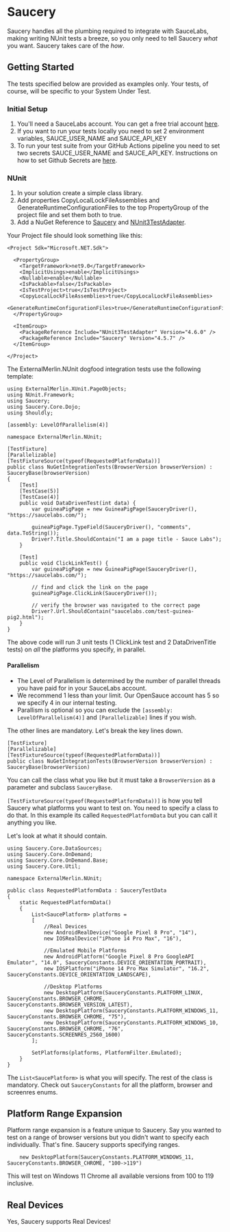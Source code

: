 # Saucery

Saucery handles all the plumbing required to integrate with SauceLabs, making writing NUnit tests a breeze, so you only need to tell Saucery *what* you want. Saucery takes care of the *how*.

## Getting Started

The tests specified below are provided as examples only. Your tests, of course, will be specific to your System Under Test.

### Initial Setup

1. You'll need a SauceLabs account. You can get a free trial account [here](https://saucelabs.com/sign-up).
1. If you want to run your tests locally you need to set 2 environment variables, SAUCE_USER_NAME and SAUCE_API_KEY
1. To run your test suite from your GitHub Actions pipeline you need to set two secrets SAUCE_USER_NAME and SAUCE_API_KEY. Instructions on how to set Github Secrets are [here](https://docs.github.com/en/actions/security-guides/using-secrets-in-github-actions#creating-secrets-for-a-repository).

### NUnit

1. In your solution create a simple class library.
1. Add properties CopyLocalLockFileAssemblies and GenerateRuntimeConfigurationFiles to the top PropertyGroup of the project file and set them both to true.
1. Add a NuGet Reference to [Saucery](https://www.nuget.org/packages/Saucery) and [NUnit3TestAdapter](https://www.nuget.org/packages/NUnit3TestAdapter).

Your Project file should look something like this:

```
<Project Sdk="Microsoft.NET.Sdk">

  <PropertyGroup>
    <TargetFramework>net9.0</TargetFramework>
    <ImplicitUsings>enable</ImplicitUsings>
    <Nullable>enable</Nullable>
    <IsPackable>false</IsPackable>
    <IsTestProject>true</IsTestProject>
    <CopyLocalLockFileAssemblies>true</CopyLocalLockFileAssemblies>
    <GenerateRuntimeConfigurationFiles>true</GenerateRuntimeConfigurationFiles>
  </PropertyGroup>

  <ItemGroup> 
    <PackageReference Include="NUnit3TestAdapter" Version="4.6.0" />
    <PackageReference Include="Saucery" Version="4.5.7" />
  </ItemGroup>

</Project>
```

The ExternalMerlin.NUnit dogfood integration tests use the following template:

```
using ExternalMerlin.XUnit.PageObjects;
using NUnit.Framework;
using Saucery;
using Saucery.Core.Dojo;
using Shouldly;

[assembly: LevelOfParallelism(4)]

namespace ExternalMerlin.NUnit;

[TestFixture]
[Parallelizable]
[TestFixtureSource(typeof(RequestedPlatformData))]
public class NuGetIntegrationTests(BrowserVersion browserVersion) : SauceryBase(browserVersion) 
{
    [Test]
    [TestCase(5)]
    [TestCase(4)]
    public void DataDrivenTest(int data) {
        var guineaPigPage = new GuineaPigPage(SauceryDriver(), "https://saucelabs.com/");

        guineaPigPage.TypeField(SauceryDriver(), "comments", data.ToString());
        Driver?.Title.ShouldContain("I am a page title - Sauce Labs");
    }

    [Test]
    public void ClickLinkTest() {
        var guineaPigPage = new GuineaPigPage(SauceryDriver(), "https://saucelabs.com/");
    
        // find and click the link on the page
        guineaPigPage.ClickLink(SauceryDriver());

        // verify the browser was navigated to the correct page
        Driver?.Url.ShouldContain("saucelabs.com/test-guinea-pig2.html");
    }
}

```

The above code will run *3* unit tests (1 ClickLink test and 2 DataDrivenTitle tests) on *all* the platforms you specify, in parallel.

#### Parallelism

- The Level of Parallelism is determined by the number of parallel threads you have paid for in your SauceLabs account.
- We recommend 1 less than your limit. Our OpenSauce account has 5 so we specify 4 in our internal testing.
- Parallism is optional so you can exclude the `[assembly: LevelOfParallelism(4)]` and `[Parallelizable]` lines if you wish.

The other lines are mandatory. Let's break the key lines down.

```
[TestFixture]
[Parallelizable]
[TestFixtureSource(typeof(RequestedPlatformData))]
public class NuGetIntegrationTests(BrowserVersion browserVersion) : SauceryBase(browserVersion)
```

You can call the class what you like but it must take a `BrowserVersion` as a parameter and subclass `SauceryBase`.

`[TestFixtureSource(typeof(RequestedPlatformData))]` is how you tell Saucery what platforms you want to test on. You need to specify a class to do that. In this example its called `RequestedPlatformData` but you can call it anything you like.

Let's look at what it should contain.

```
using Saucery.Core.DataSources;
using Saucery.Core.OnDemand;
using Saucery.Core.OnDemand.Base;
using Saucery.Core.Util;

namespace ExternalMerlin.NUnit;

public class RequestedPlatformData : SauceryTestData
{
    static RequestedPlatformData()
    {
        List<SaucePlatform> platforms =
        [
            //Real Devices
            new AndroidRealDevice("Google Pixel 8 Pro", "14"),
            new IOSRealDevice("iPhone 14 Pro Max", "16"),

            //Emulated Mobile Platforms
            new AndroidPlatform("Google Pixel 8 Pro GoogleAPI Emulator", "14.0", SauceryConstants.DEVICE_ORIENTATION_PORTRAIT),
            new IOSPlatform("iPhone 14 Pro Max Simulator", "16.2", SauceryConstants.DEVICE_ORIENTATION_LANDSCAPE),

            //Desktop Platforms
            new DesktopPlatform(SauceryConstants.PLATFORM_LINUX, SauceryConstants.BROWSER_CHROME, SauceryConstants.BROWSER_VERSION_LATEST),
            new DesktopPlatform(SauceryConstants.PLATFORM_WINDOWS_11, SauceryConstants.BROWSER_CHROME, "75"),
            new DesktopPlatform(SauceryConstants.PLATFORM_WINDOWS_10, SauceryConstants.BROWSER_CHROME, "76", SauceryConstants.SCREENRES_2560_1600)
        ];

        SetPlatforms(platforms, PlatformFilter.Emulated);
    }
}
```

The `List<SaucePlatform>` is what you will specify. The rest of the class is mandatory. Check out `SauceryConstants` for all the platform, browser and screenres enums.

## Platform Range Expansion
Platform range expansion is a feature unique to Saucery. Say you wanted to test on a range of browser versions but you didn't want to specify each individually. That's fine. Saucery supports specifying ranges.

```
    new DesktopPlatform(SauceryConstants.PLATFORM_WINDOWS_11, SauceryConstants.BROWSER_CHROME, "100->119")
```

This will test on Windows 11 Chrome all available versions from 100 to 119 inclusive.

## Real Devices
Yes, Saucery supports Real Devices!